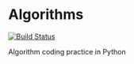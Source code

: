 # Algorithms

[![Build Status](https://travis-ci.org/jkom-cloud/python-demo.svg?branch=master)](https://travis-ci.org/jkom-cloud/python-demo)

Algorithm coding practice in Python
